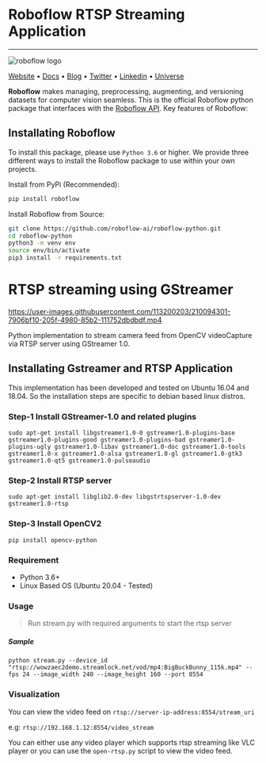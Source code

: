 # Roboflow RTSP Streaming Application

---
![roboflow logo](https://i.imgur.com/lXCoVt5.png)

[Website](https://docs.roboflow.com/python) • [Docs](https://docs.roboflow.com/python) • [Blog](https://blog.roboflow.com)
• [Twitter](https://twitter.com/roboflow) • [Linkedin](https://www.linkedin.com/company/roboflow-ai)
• [Universe](https://universe.roboflow.com)

**Roboflow** makes managing, preprocessing, augmenting, and versioning datasets for computer vision seamless. This is
the official Roboflow python package that interfaces with the [Roboflow API](https://docs.roboflow.com). Key features of
Roboflow:

## Installating Roboflow

To install this package, please use `Python 3.6` or higher. We provide three different ways to install the Roboflow
package to use within your own projects.

Install from PyPi (Recommended):

```bash
pip install roboflow
```

Install Roboflow from Source:

```bash
git clone https://github.com/roboflow-ai/roboflow-python.git
cd roboflow-python
python3 -m venv env
source env/bin/activate
pip3 install -r requirements.txt
```

# RTSP streaming using GStreamer

https://user-images.githubusercontent.com/113200203/210094301-7906bf10-205f-4980-85b2-111752dbdbdf.mp4

Python implementation to stream camera feed from OpenCV videoCapture via RTSP server using GStreamer 1.0.

## Installating Gstreamer and RTSP Application

This implementation has been developed and tested on Ubuntu 16.04 and 18.04. So the installation steps are specific to debian based linux distros.

### Step-1 Install GStreamer-1.0 and related plugins
    
    sudo apt-get install libgstreamer1.0-0 gstreamer1.0-plugins-base gstreamer1.0-plugins-good gstreamer1.0-plugins-bad gstreamer1.0-plugins-ugly gstreamer1.0-libav gstreamer1.0-doc gstreamer1.0-tools gstreamer1.0-x gstreamer1.0-alsa gstreamer1.0-gl gstreamer1.0-gtk3 gstreamer1.0-qt5 gstreamer1.0-pulseaudio
    
### Step-2 Install RTSP server
    
    sudo apt-get install libglib2.0-dev libgstrtspserver-1.0-dev gstreamer1.0-rtsp
    
### Step-3 Install OpenCV2
    
    pip install opencv-python
    
### Requirement
- Python 3.6+
- Linux Based OS (Ubuntu 20.04 - Tested)

### Usage
> Run stream.py with required arguments to start the rtsp server

##### Sample 
    
    python stream.py --device_id "rtsp://wowzaec2demo.streamlock.net/vod/mp4:BigBuckBunny_115k.mp4" --fps 24 --image_width 240 --image_height 160 --port 8554
    
### Visualization

You can view the video feed on `rtsp://server-ip-address:8554/stream_uri`

e.g: `rtsp://192.168.1.12:8554/video_stream`

You can either use any video player which supports rtsp streaming like VLC player or you can use the `open-rtsp.py` script to view the video feed.
